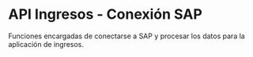 # API Ingresos - Conexión SAP 
 
Funciones encargadas de conectarse a SAP y procesar los datos para la aplicación de ingresos. 
